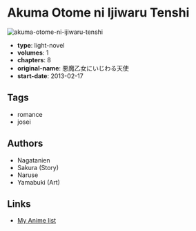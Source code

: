 # Akuma Otome ni Ijiwaru Tenshi

![akuma-otome-ni-ijiwaru-tenshi](https://cdn.myanimelist.net/images/manga/2/181988.jpg)

-   **type**: light-novel
-   **volumes**: 1
-   **chapters**: 8
-   **original-name**: 悪魔乙女にいじわる天使
-   **start-date**: 2013-02-17

## Tags

-   romance
-   josei

## Authors

-   Nagatanien
-   Sakura (Story)
-   Naruse
-   Yamabuki (Art)

## Links

-   [My Anime list](https://myanimelist.net/manga/100474/Akuma_Otome_ni_Ijiwaru_Tenshi)
